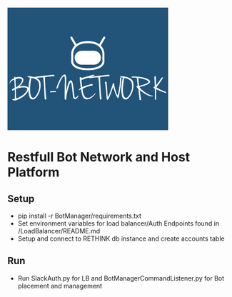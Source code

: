 ![Image](art/white_logo_color_background_small.png)
# Restfull Bot Network and Host Platform

## Setup
- pip install -r BotManager/requirements.txt
- Set environment variables for load balancer/Auth Endpoints found in /LoadBalancer/README.md
- Setup and connect to RETHINK db instance and create accounts table

## Run
- Run SlackAuth.py for LB and BotManagerCommandListener.py for Bot placement and management
